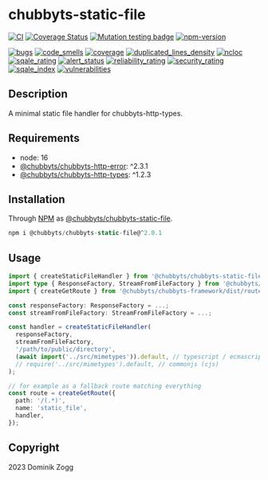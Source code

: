 # chubbyts-static-file

[![CI](https://github.com/chubbyts/chubbyts-static-file/workflows/CI/badge.svg?branch=master)](https://github.com/chubbyts/chubbyts-static-file/actions?query=workflow%3ACI)
[![Coverage Status](https://coveralls.io/repos/github/chubbyts/chubbyts-static-file/badge.svg?branch=master)](https://coveralls.io/github/chubbyts/chubbyts-static-file?branch=master)
[![Mutation testing badge](https://img.shields.io/endpoint?style=flat&url=https%3A%2F%2Fbadge-api.stryker-mutator.io%2Fgithub.com%2Fchubbyts%2Fchubbyts-static-file%2Fmaster)](https://dashboard.stryker-mutator.io/reports/github.com/chubbyts/chubbyts-static-file/master)
[![npm-version](https://img.shields.io/npm/v/@chubbyts/chubbyts-static-file.svg)](https://www.npmjs.com/package/@chubbyts/chubbyts-static-file)

[![bugs](https://sonarcloud.io/api/project_badges/measure?project=chubbyts_chubbyts-static-file&metric=bugs)](https://sonarcloud.io/dashboard?id=chubbyts_chubbyts-static-file)
[![code_smells](https://sonarcloud.io/api/project_badges/measure?project=chubbyts_chubbyts-static-file&metric=code_smells)](https://sonarcloud.io/dashboard?id=chubbyts_chubbyts-static-file)
[![coverage](https://sonarcloud.io/api/project_badges/measure?project=chubbyts_chubbyts-static-file&metric=coverage)](https://sonarcloud.io/dashboard?id=chubbyts_chubbyts-static-file)
[![duplicated_lines_density](https://sonarcloud.io/api/project_badges/measure?project=chubbyts_chubbyts-static-file&metric=duplicated_lines_density)](https://sonarcloud.io/dashboard?id=chubbyts_chubbyts-static-file)
[![ncloc](https://sonarcloud.io/api/project_badges/measure?project=chubbyts_chubbyts-static-file&metric=ncloc)](https://sonarcloud.io/dashboard?id=chubbyts_chubbyts-static-file)
[![sqale_rating](https://sonarcloud.io/api/project_badges/measure?project=chubbyts_chubbyts-static-file&metric=sqale_rating)](https://sonarcloud.io/dashboard?id=chubbyts_chubbyts-static-file)
[![alert_status](https://sonarcloud.io/api/project_badges/measure?project=chubbyts_chubbyts-static-file&metric=alert_status)](https://sonarcloud.io/dashboard?id=chubbyts_chubbyts-static-file)
[![reliability_rating](https://sonarcloud.io/api/project_badges/measure?project=chubbyts_chubbyts-static-file&metric=reliability_rating)](https://sonarcloud.io/dashboard?id=chubbyts_chubbyts-static-file)
[![security_rating](https://sonarcloud.io/api/project_badges/measure?project=chubbyts_chubbyts-static-file&metric=security_rating)](https://sonarcloud.io/dashboard?id=chubbyts_chubbyts-static-file)
[![sqale_index](https://sonarcloud.io/api/project_badges/measure?project=chubbyts_chubbyts-static-file&metric=sqale_index)](https://sonarcloud.io/dashboard?id=chubbyts_chubbyts-static-file)
[![vulnerabilities](https://sonarcloud.io/api/project_badges/measure?project=chubbyts_chubbyts-static-file&metric=vulnerabilities)](https://sonarcloud.io/dashboard?id=chubbyts_chubbyts-static-file)

## Description

A minimal static file handler for chubbyts-http-types.

## Requirements

 * node: 16
 * [@chubbyts/chubbyts-http-error][2]: ^2.3.1
 * [@chubbyts/chubbyts-http-types][3]: ^1.2.3

## Installation

Through [NPM](https://www.npmjs.com) as [@chubbyts/chubbyts-static-file][1].

```ts
npm i @chubbyts/chubbyts-static-file@^2.0.1
```

## Usage

```ts
import { createStaticFileHandler } from '@chubbyts/chubbyts-static-file/dist/handler';
import type { ResponseFactory, StreamFromFileFactory } from '@chubbyts/chubbyts-http-types/dist/message-factory';
import { createGetRoute } from '@chubbyts/chubbyts-framework/dist/router/route';

const responseFactory: ResponseFactory = ...;
const streamFromFileFactory: StreamFromFileFactory = ...;

const handler = createStaticFileHandler(
  responseFactory,
  streamFromFileFactory,
  '/path/to/public/directory',
  (await import('../src/mimetypes')).default, // typescript / ecmascript module
  // require('../src/mimetypes').default, // commonjs (cjs)
);

// for example as a fallback route matching everything
const route = createGetRoute({
  path: '/(.*)',
  name: 'static_file',
  handler,
});
```

## Copyright

2023 Dominik Zogg

[1]: https://www.npmjs.com/package/@chubbyts/chubbyts-static-file
[2]: https://www.npmjs.com/package/@chubbyts/chubbyts-http-error
[3]: https://www.npmjs.com/package/@chubbyts/chubbyts-http-types
